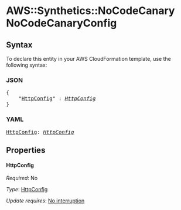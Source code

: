 # AWS::Synthetics::NoCodeCanary NoCodeCanaryConfig

## Syntax

To declare this entity in your AWS CloudFormation template, use the following syntax:

### JSON

<pre>
{
    "<a href="#httpconfig" title="HttpConfig">HttpConfig</a>" : <i><a href="httpconfig.md">HttpConfig</a></i>
}
</pre>

### YAML

<pre>
<a href="#httpconfig" title="HttpConfig">HttpConfig</a>: <i><a href="httpconfig.md">HttpConfig</a></i>
</pre>

## Properties

#### HttpConfig

_Required_: No

_Type_: <a href="httpconfig.md">HttpConfig</a>

_Update requires_: [No interruption](https://docs.aws.amazon.com/AWSCloudFormation/latest/UserGuide/using-cfn-updating-stacks-update-behaviors.html#update-no-interrupt)

